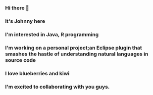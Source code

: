 ### Hi there 👋
### It's Johnny here
### I'm interested in Java, R programming
### I'm working on a personal project;an Eclipse plugin that smashes the hastle of understanding natural languages in source code
### I love blueberries and kiwi
### I'm excited to collaborating with you guys.
<!--
**johnnynv/johnnynv** is a ✨ _special_ ✨ repository because its `README.md` (this file) appears on your GitHub profile.

Here are some ideas to get you started:

- 🔭 I’m currently working on ...
- 🌱 I’m currently learning ...
- 👯 I’m looking to collaborate on ...
- 🤔 I’m looking for help with ...
- 💬 Ask me about ...
- 📫 How to reach me: ...
- 😄 Pronouns: ...
- ⚡ Fun fact: ...
-->
